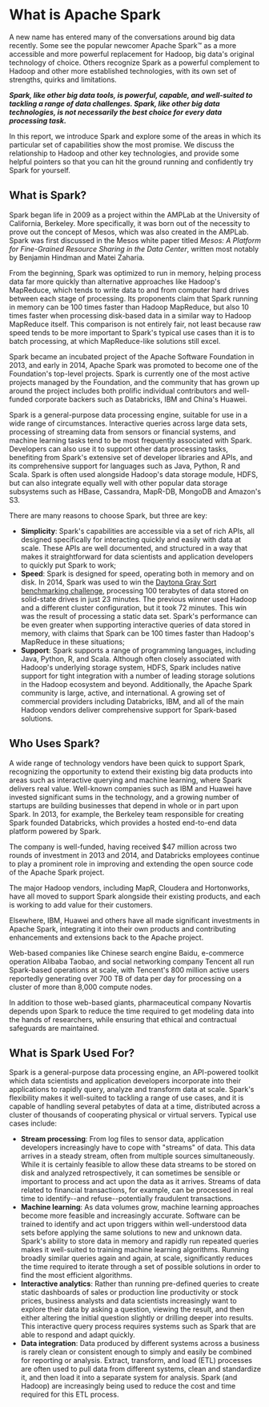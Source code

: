 # What is Apache Spark
A new name has entered many of the conversations around big data recently. Some see the popular newcomer Apache Spark™ as a more accessible and more powerful replacement for Hadoop, big data's original technology of choice. Others recognize Spark as a powerful complement to Hadoop and other more established technologies, with its own set of strengths, quirks and limitations.

**_Spark, like other big data tools, is powerful, capable, and well-suited to tackling a range of data challenges. Spark, like other big data technologies, is not necessarily the best choice for every data processing task._**

In this report, we introduce Spark and explore some of the areas in which its particular set of capabilities show the most promise. We discuss the relationship to Hadoop and other key technologies, and provide some helpful pointers so that you can hit the ground running and confidently try Spark for yourself.

## What is Spark?
Spark began life in 2009 as a project within the AMPLab at the University of California, Berkeley. More specifically, it was born out of the necessity to prove out the concept of Mesos, which was also created in the AMPLab. Spark was first discussed in the Mesos white paper titled _Mesos: A Platform for Fine-Grained Resource Sharing in the Data Center_, written most notably by Benjamin Hindman and Matei Zaharia.

From the beginning, Spark was optimized to run in memory, helping process data far more quickly than alternative approaches like Hadoop's MapReduce, which tends to write data to and from computer hard drives between each stage of processing. Its proponents claim that Spark running in memory can be 100 times faster than Hadoop MapReduce, but also 10 times faster when processing disk-based data in a similar way to Hadoop MapReduce itself. This comparison is not entirely fair, not least because raw speed tends to be more important to Spark's typical use cases than it is to batch processing, at which MapReduce-like solutions still excel.

Spark became an incubated project of the Apache Software Foundation in 2013, and early in 2014, Apache Spark was promoted to become one of the Foundation's top-level projects. Spark is currently one of the most active projects managed by the Foundation, and the community that has grown up around the project includes both prolific individual contributors and well-funded corporate backers such as Databricks, IBM and China's Huawei.

Spark is a general-purpose data processing engine, suitable for use in a wide range of circumstances. Interactive queries across large data sets, processing of streaming data from sensors or financial systems, and machine learning tasks tend to be most frequently associated with Spark. Developers can also use it to support other data processing tasks, benefiting from Spark's extensive set of developer libraries and APIs, and its comprehensive support for languages such as Java, Python, R and Scala. Spark is often used alongside Hadoop's data storage module, HDFS, but can also integrate equally well with other popular data storage subsystems such as HBase, Cassandra, MapR-DB, MongoDB and Amazon's S3.

There are many reasons to choose Spark, but three are key:
- **Simplicity**: Spark's capabilities are accessible via a set of rich APIs, all designed specifically for interacting quickly and easily with data at scale. These APIs are well documented, and structured in a way that makes it straightforward for data scientists and application developers to quickly put Spark to work;
- **Speed**: Spark is designed for speed, operating both in memory and on disk. In 2014, Spark was used to win the [Daytona Gray Sort benchmarking challenge](https://spark.apache.org/news/spark-wins-daytona-gray-sort-100tb-benchmark.html), processing 100 terabytes of data stored on solid-state drives in just 23 minutes. The previous winner used Hadoop and a different cluster configuration, but it took 72 minutes. This win was the result of processing a static data set. Spark's performance can be even greater when supporting interactive queries of data stored in memory, with claims that Spark can be 100 times faster than Hadoop's MapReduce in these situations;
- **Support**: Spark supports a range of programming languages, including Java, Python, R, and Scala. Although often closely associated with Hadoop's underlying storage system, HDFS, Spark includes native support for tight integration with a number of leading storage solutions in the Hadoop ecosystem and beyond. Additionally, the Apache Spark community is large, active, and international. A growing set of commercial providers including Databricks, IBM, and all of the main Hadoop vendors deliver comprehensive support for Spark-based solutions.

## Who Uses Spark?
A wide range of technology vendors have been quick to support Spark, recognizing the opportunity to extend their existing big data products into areas such as interactive querying and machine learning, where Spark delivers real value. Well-known companies such as IBM and Huawei have invested significant sums in the technology, and a growing number of startups are building businesses that depend in whole or in part upon Spark. In 2013, for example, the Berkeley team responsible for creating Spark founded Databricks, which provides a hosted end-to-end data platform powered by Spark.

The company is well-funded, having received $47 million across two rounds of investment in 2013 and 2014, and Databricks employees continue to play a prominent role in improving and extending the open source code of the Apache Spark project.

The major Hadoop vendors, including MapR, Cloudera and Hortonworks, have all moved to support Spark alongside their existing products, and each is working to add value for their customers.

Elsewhere, IBM, Huawei and others have all made significant investments in Apache Spark, integrating it into their own products and contributing enhancements and extensions back to the Apache project.

Web-based companies like Chinese search engine Baidu, e-commerce operation Alibaba Taobao, and social networking company Tencent all run Spark-based operations at scale, with Tencent's 800 million active users reportedly generating over 700 TB of data per day for processing on a cluster of more than 8,000 compute nodes.

In addition to those web-based giants, pharmaceutical company Novartis depends upon Spark to reduce the time required to get modeling data into the hands of researchers, while ensuring that ethical and contractual safeguards are maintained.

## What is Spark Used For?
Spark is a general-purpose data processing engine, an API-powered toolkit which data scientists and application developers incorporate into their applications to rapidly query, analyze and transform data at scale. Spark's flexibility makes it well-suited to tackling a range of use cases, and it is capable of handling several petabytes of data at a time, distributed across a cluster of thousands of cooperating physical or virtual servers. Typical use cases include:
- **Stream processing**: From log files to sensor data, application developers increasingly have to cope with "streams" of data. This data arrives in a steady stream, often from multiple sources simultaneously. While it is certainly feasible to allow these data streams to be stored on disk and analyzed retrospectively, it can sometimes be sensible or important to process and act upon the data as it arrives. Streams of data related to financial transactions, for example, can be processed in real time to identify--and refuse--potentially fraudulent transactions.
- **Machine learning**: As data volumes grow, machine learning approaches become more feasible and increasingly accurate. Software can be trained to identify and act upon triggers within well-understood data sets before applying the same solutions to new and unknown data. Spark's ability to store data in memory and rapidly run repeated queries makes it well-suited to training machine learning algorithms. Running broadly similar queries again and again, at scale, significantly reduces the time required to iterate through a set of possible solutions in order to find the most efficient algorithms.
- **Interactive analytics**: Rather than running pre-defined queries to create static dashboards of sales or production line productivity or stock prices, business analysts and data scientists increasingly want to explore their data by asking a question, viewing the result, and then either altering the initial question slightly or drilling deeper into results. This interactive query process requires systems such as Spark that are able to respond and adapt quickly.
- **Data integration**: Data produced by different systems across a business is rarely clean or consistent enough to simply and easily be combined for reporting or analysis. Extract, transform, and load (ETL) processes are often used to pull data from different systems, clean and standardize it, and then load it into a separate system for analysis. Spark (and Hadoop) are increasingly being used to reduce the cost and time required for this ETL process.

